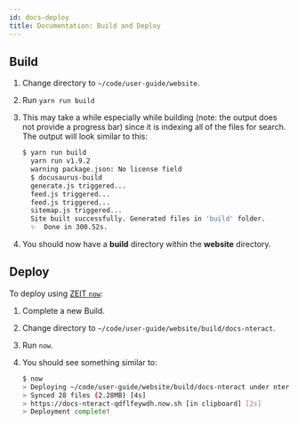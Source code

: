 ```yaml
---
id: docs-deploy
title: Documentation: Build and Deploy
---
```


## Build

1. Change directory to `~/code/user-guide/website`.
2. Run `yarn run build`
3. This may take a while especially while building (note: the output does not
   provide a progress bar) since it is indexing all of the files for search.
   The output will look similar to this:

   ```bash
   $ yarn run build
     yarn run v1.9.2
     warning package.json: No license field
     $ docusaurus-build
     generate.js triggered...
     feed.js triggered...
     feed.js triggered...
     sitemap.js triggered...
     Site built successfully. Generated files in 'build' folder.
     ✨  Done in 300.52s.
    ```

4. You should now have a **build** directory within the **website** directory.


## Deploy

To deploy using [ZEIT `now`](https://zeit.co/docs):

1. Complete a new Build.
2. Change directory to `~/code/user-guide/website/build/docs-nteract`.
3. Run `now`.
4. You should see something similar to:

    ```bash
    $ now
    > Deploying ~/code/user-guide/website/build/docs-nteract under nteract
    > Synced 28 files (2.28MB) [4s]
    > https://docs-nteract-qdflfeywdh.now.sh [in clipboard] [2s]
    > Deployment complete!
    ```